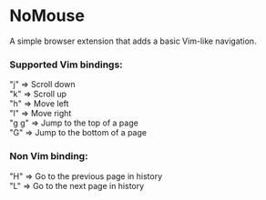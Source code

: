 # NoMouse
A simple browser extension that adds a basic Vim-like navigation.

<h3>Supported Vim bindings:</h3>

"j" => Scroll down<br>
"k" => Scroll up<br>
"h" => Move left<br>
"l" => Move right<br>
"g g" => Jump to the top of a page<br>
"G" => Jump to the bottom of a page

<h3>Non Vim binding:</h3>
"H" => Go to the previous page in history<br>
"L" => Go to the next page in history
